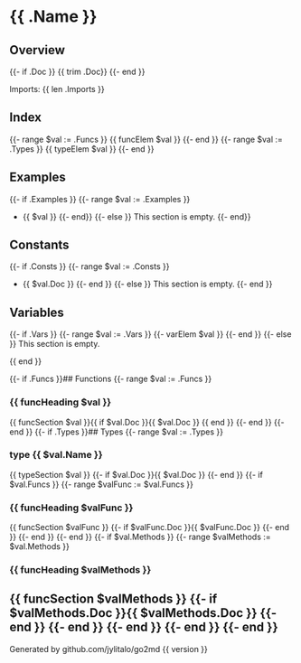 # {{ .Name }}

## Overview
{{- if .Doc }}
{{ trim .Doc}} {{- end }}

Imports: {{ len .Imports }}

## Index
{{- range $val := .Funcs }}
{{ funcElem $val }}
{{- end }}
{{- range $val := .Types }}
{{ typeElem $val }}
{{- end }}

## Examples
{{- if .Examples }}
{{-   range $val := .Examples }}
- {{ $val }}
{{-   end}}
{{- else }}
This section is empty.
{{- end}}

## Constants
{{- if .Consts }}
{{-   range $val := .Consts }}
- {{ $val.Doc }}
{{-   end }}
{{- else }}
This section is empty.
{{- end }}

## Variables
{{- if .Vars }}
{{-   range $val := .Vars }}
{{-     varElem $val }}
{{- end }}
{{- else }}
This section is empty.

{{ end }}

{{-   if .Funcs }}## Functions
{{-     range $val := .Funcs }}
### {{ funcHeading $val }}

{{       funcSection $val }}{{ if $val.Doc }}{{ $val.Doc }}
{{      end }}
{{-   end }}
{{- end }}
{{- if .Types }}## Types
{{-   range $val := .Types }}
### type {{ $val.Name }}
{{      typeSection $val }}
{{-     if $val.Doc }}{{ $val.Doc }}
{{-     end }}
{{-     if $val.Funcs }}
{{-       range $valFunc := $val.Funcs }}
### {{ funcHeading $valFunc }}
{{          funcSection $valFunc }}
{{-         if $valFunc.Doc }}{{ $valFunc.Doc }}
{{-         end }}
{{-       end }}
{{-     end }}
{{-     if $val.Methods }}
{{-       range $valMethods := $val.Methods }}
### {{ funcHeading $valMethods }}
{{          funcSection $valMethods }}
{{-         if $valMethods.Doc }}{{ $valMethods.Doc }}
{{-         end }}
{{-       end }}
{{-     end }}
{{-   end }}
{{- end }}
--
Generated by github.com/jylitalo/go2md {{ version }}
